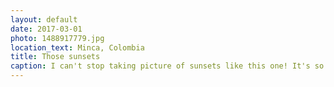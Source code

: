 ```yaml
---
layout: default
date: 2017-03-01
photo: 1488917779.jpg
location_text: Minca, Colombia
title: Those sunsets
caption: I can't stop taking picture of sunsets like this one! It's so beautiful :D
---
```

